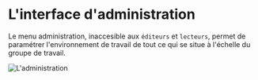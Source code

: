 # L'interface d'administration

Le menu administration, inaccesible aux `éditeurs` et `lecteurs`, permet de paramétrer l'environnement de travail de tout ce qui se situe à l'échelle du groupe de travail.

![L'administration](/images/adm_tour_menus.gif "Les menus de l'administration d'Isogeo")
